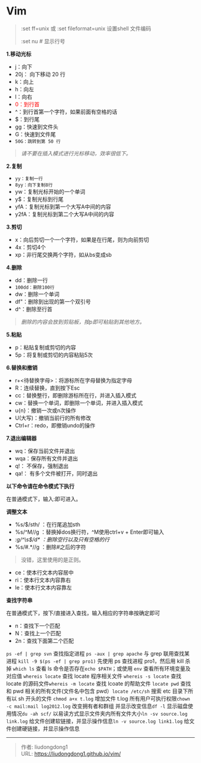 # Vim


> :set ff=unix 或 :set fileformat=unix   设置shell 文件编码
>
> :set nu  # 显示行号

**1.移动光标**

- j：向下
- 20j： 向下移动 20 行
- k：向上
- h：向左
- l：向右
- <font color=red>0：到行首</font>
- ^：到行首第一个字符，如果前面有空格的话
- $：到行尾
- gg：快速到文件头
- G：快速到文件尾
- `50G：跳转到第 50 行`

> *请不要在插入模式进行光标移动，效率很低下。*

**2.复制**

- `yy：复制一行`
- `8yy：向下复制8行`
- yw：复制光标开始的一个单词
- y$：复制光标到行尾
- yfA：复制光标到第一个大写A中间的内容
- y2fA：复制光标到第二个大写A中间的内容

**3.剪切**

- x：向后剪切一个一个字符，如果是在行尾，则为向前剪切
- 4x：剪切4个
- xp：非行尾交换两个字符，如从bs变成sb

**4.删除**

- dd：删除一行
- `100dd：删除100行`
- dw：删除一个单词
- df"：删除到出现的第一个双引号
- d^：删除至行首

> *删除的内容会放到剪贴板，按p即可粘贴到其他地方。*

**5.粘贴**

- p：粘贴复制或剪切的内容
- 5p：将复制或剪切的内容粘贴5次

**6.替换和撤销**

- r+<待替换字母>：将游标所在字母替换为指定字母
- R：连续替换，直到按下Esc
- cc：替换整行，即删除游标所在行，并进入插入模式
- cw：替换一个单词，即删除一个单词，并进入插入模式
- u{n}：撤销一次或n次操作
- U(大写)：撤销当前行的所有修改
- Ctrl+r：redo，即撤销undo的操作

**7.退出编辑器**

- wq：保存当前文件并退出
- wqa：保存所有文件并退出
- q!： 不保存，强制退出
- qa!： 有多个文件被打开，同时退出

**以下命令请在命令模式下执行**

在普通模式下，输入:即可进入。

**调整文本**

- %s/$/sth/ ：在行尾追加sth
- %s/^M//g ：替换掉dos换行符，\^M使用ctrl+v + Enter即可输入
- *:g/^\s$/d\* ：删除空行以及只有空格的行*
- %s/#.*//g ：删除#之后的字符

> 没错，这里使用的是正则。

- ce：使本行文本内容居中
- ri：使本行文本内容靠右
- le：使本行文本内容靠左

**查找字符串**

在普通模式下，按下/直接进入查找，输入相应的字符串按确定即可

- n：查找下一个匹配
- N：查找上一个匹配
- 2n：查找下面第二个匹配

`ps -ef | grep svn` 查找指定进程  `ps -aux | grep apache` 与 grep 联用查找某进程 `kill -9 $(ps -ef | grep pro1)` 先使用 ps 查找进程 pro1，然后用 kill 杀掉 `which ls` 查看 ls 命令是否存在`echo $PATH`；或使用 `env` 查看所有环境变量及对应值 `whereis locate` 查找 locate 程序相关文件 `whereis -s locate` 查找 locate 的源码文件`whereis -m locate` 查找 lcoate 的帮助文件 `locate pwd` 查找和 pwd 相关的所有文件(文件名中包含 pwd）`locate /etc/sh` 搜索 etc 目录下所有以 sh 开头的文件 `chmod a+x t.log` 增加文件 t.log 所有用户可执行权限`chown -c mail:mail log2012.log` 改变拥有者和群组 并显示改变信息`df -l` 显示磁盘使用情况`du -ah scf/` 以易读方式显示文件夹内所有文件大小`ln -sv source.log link.log` 给文件创建软链接，并显示操作信息`ln -v source.log link1.log` 给文件创建硬链接，并显示操作信息



---

> 作者: liudongdong1  
> URL: https://liudongdong1.github.io/vim/  

